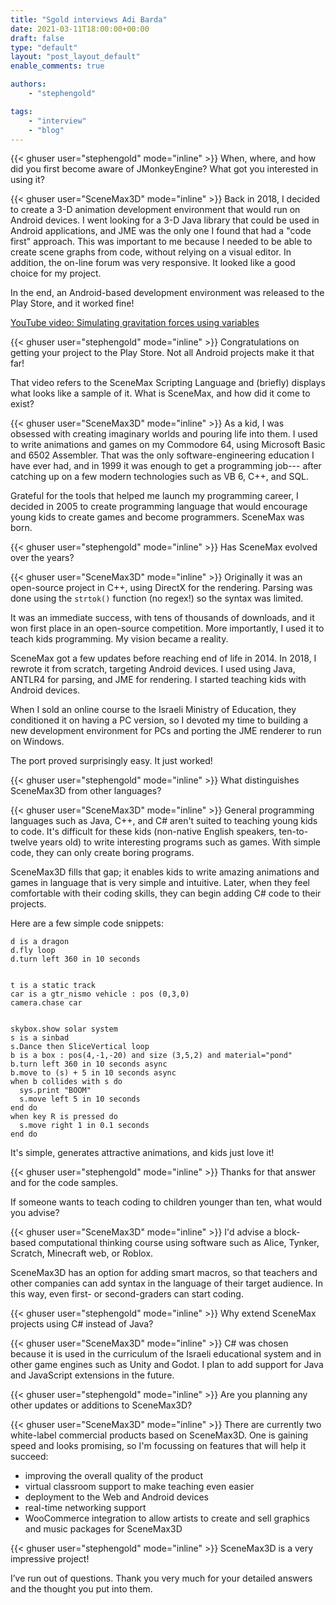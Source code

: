 ```yaml
---
title: "Sgold interviews Adi Barda"
date: 2021-03-11T18:00:00+00:00
draft: false
type: "default"
layout: "post_layout_default"
enable_comments: true

authors:
    - "stephengold"

tags:
    - "interview"
    - "blog"
---
```


{{< ghuser  user="stephengold" mode="inline" >}}
When, where, and how did you first become aware of JMonkeyEngine?
What got you interested in using it?


{{< ghuser  user="SceneMax3D" mode="inline" >}}
Back in 2018, I decided to create a 3-D animation development environment
that would run on Android devices.
I went looking for a 3-D Java library
that could be used in Android applications,
and JME was the only one I found that had a "code first" approach.
This was important to me
because I needed to be able to create scene graphs from code,
without relying on a visual editor.
In addition, the on-line forum was very responsive.
It looked like a good choice for my project.

In the end, an Android-based development environment
was released to the Play Store, and it worked fine!

[YouTube video: Simulating gravitation forces using variables](https://www.youtube.com/watch?v=bMMLJF7GIH4)


{{< ghuser  user="stephengold" mode="inline" >}}
Congratulations on getting your project to the Play Store.
Not all Android projects make it that far!

That video refers to the SceneMax Scripting Language
and (briefly) displays what looks like a sample of it.
What is SceneMax, and how did it come to exist?


{{< ghuser  user="SceneMax3D" mode="inline" >}}
As a kid, I was obsessed
with creating imaginary worlds and pouring life into them.
I used to write animations and games on my Commodore 64,
using Microsoft Basic and 6502 Assembler.
That was the only software-engineering education I have ever had,
and in 1999 it was enough to get a programming job---
after catching up on a few modern technologies
such as VB 6, C++, and SQL.

Grateful for the tools that helped me launch my programming career,
I decided in 2005 to create programming language that would encourage
young kids to create games and become programmers.
SceneMax was born.


{{< ghuser  user="stephengold" mode="inline" >}}
Has SceneMax evolved over the years?


{{< ghuser  user="SceneMax3D" mode="inline" >}}
Originally it was an open-source project in C++,
using DirectX for the rendering.
Parsing was done using the `strtok()` function (no regex!)
so the syntax was limited.

It was an immediate success, with tens of thousands of downloads,
and it won first place in an open-source competition.
More importantly, I used it to teach kids programming.
My vision became a reality.

SceneMax got a few updates before reaching end of life in 2014.
In 2018, I rewrote it from scratch, targeting Android devices.
I used using Java, ANTLR4 for parsing, and JME for rendering.
I started teaching kids with Android devices.

When I sold an online course to the Israeli Ministry of Education,
they conditioned it on having a PC version,
so I devoted my time to building a new development environment for PCs
and porting the JME renderer to run on Windows.

The port proved surprisingly easy. It just worked!


{{< ghuser  user="stephengold" mode="inline" >}}
What distinguishes SceneMax3D from other languages?


{{< ghuser  user="SceneMax3D" mode="inline" >}}
General programming languages such as Java, C++, and C#
aren't suited to teaching young kids to code.
It's difficult for these kids
(non-native English speakers, ten-to-twelve years old)
to write interesting programs such as games.
With simple code, they can only create boring programs.

SceneMax3D fills that gap;
it enables kids to write amazing animations and games
in language that is very simple and intuitive.
Later, when they feel comfortable with their coding skills,
they can begin adding C# code to their projects.

Here are a few simple code snippets:

    d is a dragon
    d.fly loop
    d.turn left 360 in 10 seconds


    t is a static track
    car is a gtr_nismo vehicle : pos (0,3,0)
    camera.chase car


    skybox.show solar system
    s is a sinbad
    s.Dance then SliceVertical loop
    b is a box : pos(4,-1,-20) and size (3,5,2) and material="pond"
    b.turn left 360 in 10 seconds async
    b.move to (s) + 5 in 10 seconds async
    when b collides with s do
      sys.print "BOOM"
      s.move left 5 in 10 seconds
    end do
    when key R is pressed do
      s.move right 1 in 0.1 seconds
    end do

It's simple, generates attractive animations, and kids just love it!


{{< ghuser  user="stephengold" mode="inline" >}}
Thanks for that answer and for the code samples.

If someone wants to teach coding to children younger than ten,
what would you advise?


{{< ghuser  user="SceneMax3D" mode="inline" >}}
I'd advise a block-based computational thinking course
using software such as Alice, Tynker, Scratch, Minecraft web, or Roblox.

SceneMax3D has an option for adding smart macros,
so that teachers and other companies can add syntax
in the language of their target audience.
In this way, even first- or second-graders can start coding.


{{< ghuser  user="stephengold" mode="inline" >}}
Why extend SceneMax projects using C# instead of Java?


{{< ghuser  user="SceneMax3D" mode="inline" >}}
C# was chosen because it is used
in the curriculum of the Israeli educational system
and in other game engines such as Unity and Godot.
I plan to add support for Java and JavaScript extensions in the future.


{{< ghuser  user="stephengold" mode="inline" >}}
Are you planning any other updates or additions to SceneMax3D?


{{< ghuser  user="SceneMax3D" mode="inline" >}}
There are currently two white-label commercial products based on SceneMax3D.
One is gaining speed and looks promising,
so I'm focussing on features that will help it succeed:

* improving the overall quality of the product
* virtual classroom support to make teaching even easier
* deployment to the Web and Android devices
* real-time networking support
* WooCommerce integration to allow artists to create and sell graphics and music packages for SceneMax3D


{{< ghuser  user="stephengold" mode="inline" >}}
SceneMax3D is a very impressive project!

I’ve run out of questions.
Thank you very much for your detailed answers
and the thought you put into them.
